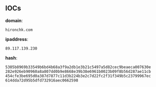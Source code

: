 
## IOCs

__domain__:

```text
hironchk.com
```
__ipaddress__:

```text
89.117.139.230
```
__hash__:

```text
5305b8969b33549b6bd4b68a3f9a2db1e3b21c5497a5d82cec9beaeca007630e
282e926eb90960a8a807dd0b9e8668e39b38e6961b0023b09f8b56d287ae11cb
454cfe3be695d0a387d7877c11d3b224b3e2c7d22fc2f31f349b5c23799967ec
614dda72d95b5dfd732916aec0662598
```